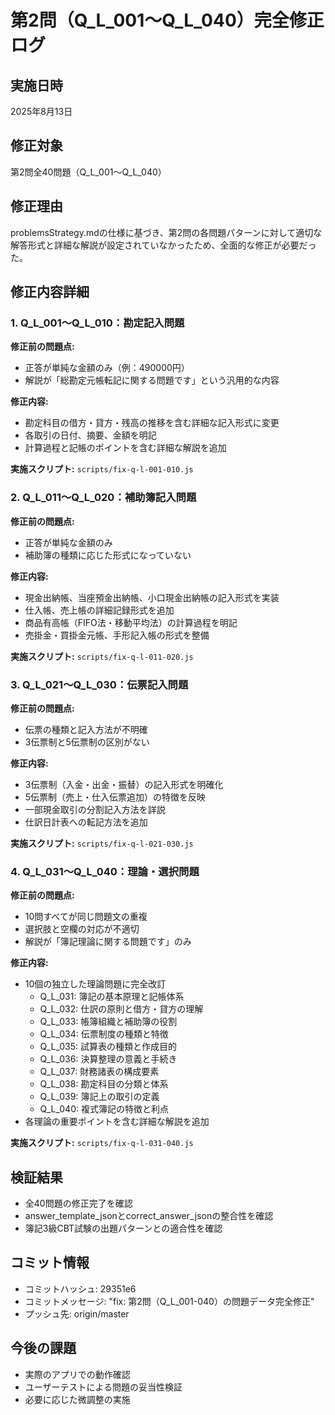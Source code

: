 # 第2問（Q_L_001〜Q_L_040）完全修正ログ

## 実施日時

2025年8月13日

## 修正対象

第2問全40問題（Q_L_001〜Q_L_040）

## 修正理由

problemsStrategy.mdの仕様に基づき、第2問の各問題パターンに対して適切な解答形式と詳細な解説が設定されていなかったため、全面的な修正が必要だった。

## 修正内容詳細

### 1. Q_L_001〜Q_L_010：勘定記入問題

**修正前の問題点:**

- 正答が単純な金額のみ（例：490000円）
- 解説が「総勘定元帳転記に関する問題です」という汎用的な内容

**修正内容:**

- 勘定科目の借方・貸方・残高の推移を含む詳細な記入形式に変更
- 各取引の日付、摘要、金額を明記
- 計算過程と記帳のポイントを含む詳細な解説を追加

**実施スクリプト:** `scripts/fix-q-l-001-010.js`

### 2. Q_L_011〜Q_L_020：補助簿記入問題

**修正前の問題点:**

- 正答が単純な金額のみ
- 補助簿の種類に応じた形式になっていない

**修正内容:**

- 現金出納帳、当座預金出納帳、小口現金出納帳の記入形式を実装
- 仕入帳、売上帳の詳細記録形式を追加
- 商品有高帳（FIFO法・移動平均法）の計算過程を明記
- 売掛金・買掛金元帳、手形記入帳の形式を整備

**実施スクリプト:** `scripts/fix-q-l-011-020.js`

### 3. Q_L_021〜Q_L_030：伝票記入問題

**修正前の問題点:**

- 伝票の種類と記入方法が不明確
- 3伝票制と5伝票制の区別がない

**修正内容:**

- 3伝票制（入金・出金・振替）の記入形式を明確化
- 5伝票制（売上・仕入伝票追加）の特徴を反映
- 一部現金取引の分割記入方法を詳説
- 仕訳日計表への転記方法を追加

**実施スクリプト:** `scripts/fix-q-l-021-030.js`

### 4. Q_L_031〜Q_L_040：理論・選択問題

**修正前の問題点:**

- 10問すべてが同じ問題文の重複
- 選択肢と空欄の対応が不適切
- 解説が「簿記理論に関する問題です」のみ

**修正内容:**

- 10個の独立した理論問題に完全改訂
  - Q_L_031: 簿記の基本原理と記帳体系
  - Q_L_032: 仕訳の原則と借方・貸方の理解
  - Q_L_033: 帳簿組織と補助簿の役割
  - Q_L_034: 伝票制度の種類と特徴
  - Q_L_035: 試算表の種類と作成目的
  - Q_L_036: 決算整理の意義と手続き
  - Q_L_037: 財務諸表の構成要素
  - Q_L_038: 勘定科目の分類と体系
  - Q_L_039: 簿記上の取引の定義
  - Q_L_040: 複式簿記の特徴と利点
- 各理論の重要ポイントを含む詳細な解説を追加

**実施スクリプト:** `scripts/fix-q-l-031-040.js`

## 検証結果

- 全40問題の修正完了を確認
- answer_template_jsonとcorrect_answer_jsonの整合性を確認
- 簿記3級CBT試験の出題パターンとの適合性を確認

## コミット情報

- コミットハッシュ: 29351e6
- コミットメッセージ: "fix: 第2問（Q_L_001-040）の問題データ完全修正"
- プッシュ先: origin/master

## 今後の課題

- 実際のアプリでの動作確認
- ユーザーテストによる問題の妥当性検証
- 必要に応じた微調整の実施
